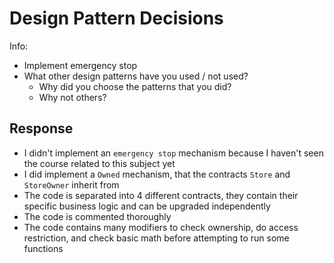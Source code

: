 # Design Pattern Decisions

Info:
- Implement emergency stop
- What other design patterns have you used / not used?
  - Why did you choose the patterns that you did?
  - Why not others?

## Response

- I didn't implement an `emergency stop` mechanism because I haven't seen the course related to this subject yet
- I did implement a `Owned` mechanism, that the contracts `Store` and `StoreOwner` inherit from
- The code is separated into 4 different contracts, they contain their specific business logic and can be upgraded independently
- The code is commented thoroughly
- The code contains many modifiers to check ownership, do access restriction, and check basic math before attempting to run some functions
